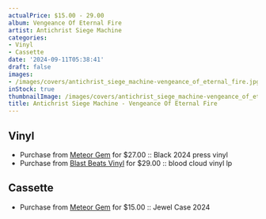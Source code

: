 ```yaml
---
actualPrice: $15.00 - 29.00
album: Vengeance Of Eternal Fire
artist: Antichrist Siege Machine
categories:
- Vinyl
- Cassette
date: '2024-09-11T05:38:41'
draft: false
images:
- /images/covers/antichrist_siege_machine-vengeance_of_eternal_fire.jpg
inStock: true
thumbnailImage: /images/covers/antichrist_siege_machine-vengeance_of_eternal_fire-thumb.jpg
title: Antichrist Siege Machine - Vengeance Of Eternal Fire
---
```


## Vinyl
* Purchase from [Meteor Gem](https://meteor-gem.com/products/antichrist-siege-machine-vengeance-of-eternal-fire-lp) for $27.00 :: Black 2024 press vinyl
* Purchase from [Blast Beats Vinyl](https://blastbeatsvinyl.com/products/antichrist-siege-machine-vengeance-of-eternal-fire-blood-cloud-vinyl-lp) for $29.00 :: blood cloud vinyl lp
## Cassette
* Purchase from [Meteor Gem](https://meteor-gem.com/products/antichrist-siege-machine-vengeance-of-eternal-fire-cd) for $15.00 :: Jewel Case 2024
